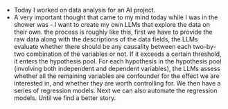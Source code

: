 - Today I worked on data analysis for an AI project.
- A very important thought that came to my mind today while I was in the shower was - I want to create my own LLMs that explore the data on their own. the process is roughly like this, first we have to provide the raw data along with the descriptions of the data fields, the LLMs evaluate whether there should be any causality between each two-by-two combination of the variables or not. If it exceeds a certain threshold, it enters the hypothesis pool. For each hypothesis in the hypothesis pool (involving both independent and dependent variables), the LLMs assess whether all the remaining variables are confounder for the effect we are interested in, and whether they are worth controlling for. We then have a series of regression models. Next we can also automate the regression models. Until we find a better story.